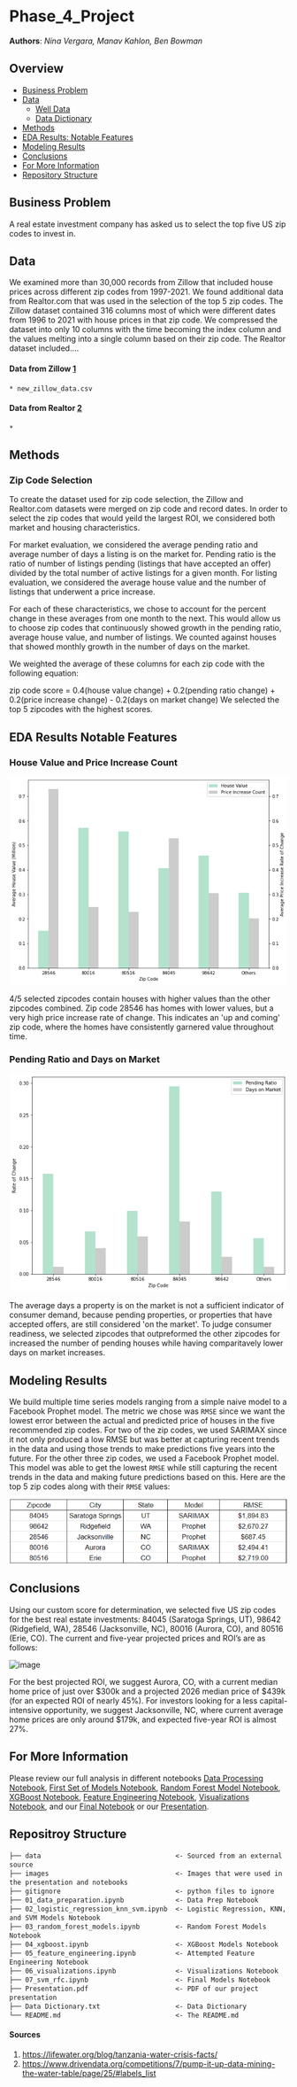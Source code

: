 # Phase_4_Project
 
**Authors**: *Nina Vergara, Manav Kahlon, Ben Bowman*
  
## Overview
- [Business Problem](#Business-Problem)
- [Data](#Data)
   - [Well Data](./data)
   - [Data Dictionary](./Data_Dictionary.txt)
- [Methods](#Methods)
- [EDA Results: Notable Features](#EDA-Results-Notable-Features) 
- [Modeling Results](#Modeling-Results)
- [Conclusions](#Conclusions)
- [For More Information](#For-More-Information)
- [Repository Structure](#Repositroy-Structure)
  

## Business Problem
A real estate investment company has asked us to select the top five US zip codes to invest in.  
 
## Data
We examined more than 30,000 records from Zillow that included house prices across different zip codes from 1997-2021. We found additional data from Realtor.com that was used in the selection of the top 5 zip codes. The Zillow dataset contained 316 columns most of which were different dates from 1996 to 2021 with house prices in that zip code. We compressed the dataset into only 10 columns with the time becoming the index column and the values melting into a single column based on their zip code. The Realtor dataset included....


 #### Data from Zillow [1](#sources)
    * new_zillow_data.csv
 #### Data from Realtor [2](#sources)
    * 
   
## Methods

### Zip Code Selection
To create the dataset used for zip code selection, the Zillow and Realtor.com datasets were merged on zip code and record dates. In order to select the zip codes that would yeild the largest ROI, we considered both market and housing characteristics. 

For market evaluation, we considered the average pending ratio and average number of days a listing is on the market for. Pending ratio is the ratio of number of listings pending (listings that have accepted an offer) divided by the total number of active listings for a given month. For listing evaluation, we considered the average house value and the number of listings that underwent a price increase. 

For each of these characteristics, we chose to account for the percent change in these averages from one month to the next. This would allow us to choose zip codes that continuously showed growth in the pending ratio, average house value, and number of listings. We counted against houses that showed monthly growth in the number of days on the market.

We weighted the average of these columns for each zip code with the following equation:

zip code score = 0.4(house value change) + 0.2(pending ratio change) + 0.2(price increase change) - 0.2(days on market change)
We selected the top 5 zipcodes with the highest scores.
    
## EDA Results Notable Features


### House Value and Price Increase Count

![image](./images/house_value_and_price_increase_count.png)

4/5 selected zipcodes contain houses with higher values than the other zipcodes combined. Zip code 28546 has homes with lower values, but a very high price increase rate of change. This indicates an 'up and coming' zip code, where the homes have consistently garnered value throughout time. 

### Pending Ratio and Days on Market
![image](./images/pending_ratio_and_days_on_market.png)
 
The average days a property is on the market is not a sufficient indicator of consumer demand, because pending properties, or properties that have accepted offers, are still considered 'on the market'. To judge consumer readiness, we selected zipcodes that outpreformed the other zipcodes for increased the number of pending houses while having comparitavely lower days on market increases. 

 
## Modeling Results
We build multiple time series models ranging from a simple naive model to a Facebook Prophet model. The metric we chose was `RMSE` since we want the lowest error between the actual and predicted price of houses in the five recommended zip codes. For two of the zip codes, we used SARIMAX since it not only produced a low RMSE but was better at capturing recent trends in the data and using those trends to make predictions five years into the future. For the other three zip codes, we used a Facebook Prophet model. This model was able to get the lowest `RMSE` while still capturing the recent trends in the data and making future predictions based on this. Here are the top 5 zip codes along with their `RMSE` values:

![image](./images/zipcodes.PNG)  
    
## Conclusions
Using our custom score for determination, we selected five US zip codes for the best real estate investments: 84045 (Saratoga Springs, UT), 98642 (Ridgefield, WA), 28546 (Jacksonville, NC), 80016 (Aurora, CO), and 80516 (Erie, CO).  The current and five-year projected prices and ROI’s are as follows:

![image](https://user-images.githubusercontent.com/82840623/131015478-355f1d18-a6d9-4531-9653-0e51d47bd56f.png)

For the best projected ROI, we suggest Aurora, CO, with a current median home price of just over $300k and a projected 2026 median price of $439k (for an expected ROI of nearly 45%).  For investors looking for a less capital-intensive opportunity, we suggest Jacksonville, NC, where current average home prices are only around $179k, and expected five-year ROI is almost 27%.

    
    
## For More Information
Please review our full analysis in different notebooks [Data Processing Notebook](./01_data_preparation.ipynb), [First Set of Models Notebook](./02_logistic_regression_knn_svm.ipynb), [Random Forest Model Notebook](./03_random_forest_models.ipynb), [XGBoost Notebook](./04_xgboost.ipynb), [Feature Engineering Notebook](./05_feature_engineering.ipynb), [Visualizations Notebook](./06_visualizations.ipynb), and our [Final Notebook](./07_svm_rfc.ipynb) or our [Presentation](./Presentation.pdf).    
    
## Repositroy Structure
```
├── data                                  <- Sourced from an external source
├── images                                <- Images that were used in the presentation and notebooks                                           
├── gitignore                             <- python files to ignore 
├── 01_data_preparation.ipynb             <- Data Prep Notebook
├── 02_logistic_regression_knn_svm.ipynb  <- Logistic Regression, KNN, and SVM Models Notebook
├── 03_random_forest_models.ipynb         <- Random Forest Models Notebook
├── 04_xgboost.ipynb                      <- XGBoost Models Notebook
├── 05_feature_engineering.ipynb          <- Attempted Feature Engineering Notebook
├── 06_visualizations.ipynb               <- Visualizations Notebook
├── 07_svm_rfc.ipynb                      <- Final Models Notebook
├── Presentation.pdf                      <- PDF of our project presentation  
├── Data Dictionary.txt                   <- Data Dictionary
└── README.md                             <- The README.md
```
#### Sources
1) https://lifewater.org/blog/tanzania-water-crisis-facts/
2) https://www.drivendata.org/competitions/7/pump-it-up-data-mining-the-water-table/page/25/#labels_list
